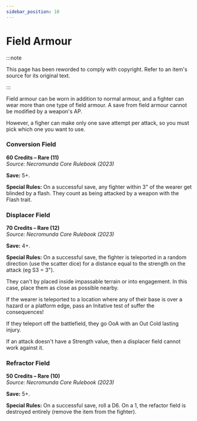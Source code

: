 ```yaml
---
sidebar_position: 10
---
```


# Field Armour

:::note

This page has been reworded to comply with copyright. Refer to an item's source for its original text.

:::

Field armour can be worn in addition to normal armour, and a fighter can wear more than one type of field armour. A save from field armour cannot be modified by a weapon's AP.

However, a figher can make only one save attempt per attack, so you must pick which one you want to use.

### Conversion Field[](https://necrovox.org/docs/armoury/armour#conversion-field "Direct link to Conversion Field")

**60 Credits – Rare (11)**  
_Source: Necromunda Core Rulebook (2023)_

**Save:** 5+.

**Special Rules:** On a successful save, any fighter within 3" of the wearer get blinded by a flash. They count as being attacked by a weapon with the Flash trait.

### Displacer Field[](https://necrovox.org/docs/armoury/armour#displacer-field "Direct link to Displacer Field")

**70 Credits – Rare (12)**  
_Source: Necromunda Core Rulebook (2023)_

**Save:** 4+.

**Special Rules:** On a successful save, the fighter is teleported in a random direction (use the scatter dice) for a distance equal to the strength on the attack (eg S3 = 3").

They can't by placed inside impassable terrain or into engagement. In this case, place them as close as possible nearby.

If the wearer is teleported to a location where any of their base is over a hazard or a platform edge, pass an Initative test of suffer the consequences!

If they teleport off the battlefield, they go OoA with an Out Cold lasting injury.

If an attack doesn't have a Strength value, then a displacer field cannot work against it.

### Refractor Field[](https://necrovox.org/docs/armoury/armour#refractor-field "Direct link to Refractor Field")

**50 Credits – Rare (10)**  
_Source: Necromunda Core Rulebook (2023)_

**Save:** 5+.

**Special Rules:** On a successful save, roll a D6. On a 1, the refactor field is destroyed entirely (remove the item from the fighter).
